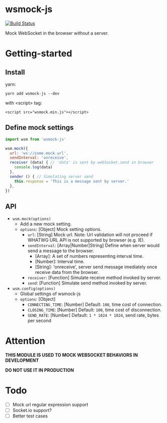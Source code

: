 # wsmock-js

[![Build Status](https://travis-ci.org/ChuChencheng/wsmock-js.svg?branch=master)](https://travis-ci.org/ChuChencheng/wsmock-js)

Mock WebSocket in the browser without a server.

# Getting-started

## Install

yarn:

`yarn add wsmock-js --dev`

with &lt;script&gt; tag:

`<script src="wsmock.min.js"></script>`

## Define mock settings

```javascript
import wsm from 'wsmock-js'

wsm.mock({
  url: 'ws://some.mock.url',
  sendInterval: 'onreceive',
  receiver (data) { // 'data' is sent by webSocket.send in browser
    console.log(data)
  },
  sender () { // Simulating server send
    this.response = 'This is a message sent by server.'
  },
})
```

## API

* `wsm.mock(options)`
  * Add a new mock setting.
  * `options`: [Object] Mock setting options.
    * `url`: [String] Mock url. Note: Url validation will not proceed if WHATWG URL API is not supported by browser (e.g. IE).
    * `sendInterval`: [Array|Number|String] Define when server would send a message to the browser. 
      * [Array]: A set of numbers representing interval time.
      * [Number]: Interval time.
      * [String]: 'onreceive', server send message imediately once receive data from the browser.
    * `receiver`: [Function] Simulate receive method invoked by server.
    * `send`: [Function] Simulate send method invoked by server.
* `wsm.config(options)`
  * Global settings of wsmock-js
  * `options`: [Object]
    * `CONNECTING_TIME`: [Number] Default: `100`, time cost of connection.
    * `CLOSING_TIME`: [Number] Default: `100`, time cost of disconnection.
    * `SEND_RATE`: [Number] Default: `1 * 1024 * 1024`, send rate, bytes per second

# Attention

**THIS MODULE IS USED TO MOCK WEBSOCKET BEHAVIORS IN DEVELOPMENT**

**DO NOT USE IT IN PRODUCTION**

# Todo

* [ ] Mock url regular expression support
* [ ] Socket.io support?
* [ ] Better test cases
